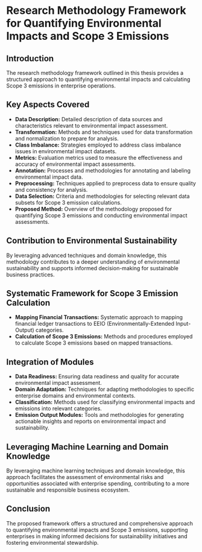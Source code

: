 # Research Methodology Framework for Quantifying Environmental Impacts and Scope 3 Emissions

## Introduction

The research methodology framework outlined in this thesis provides a structured approach to quantifying environmental impacts and calculating Scope 3 emissions in enterprise operations.

## Key Aspects Covered

- **Data Description:** Detailed description of data sources and characteristics relevant to environmental impact assessment.
- **Transformation:** Methods and techniques used for data transformation and normalization to prepare for analysis.
- **Class Imbalance:** Strategies employed to address class imbalance issues in environmental impact datasets.
- **Metrics:** Evaluation metrics used to measure the effectiveness and accuracy of environmental impact assessments.
- **Annotation:** Processes and methodologies for annotating and labeling environmental impact data.
- **Preprocessing:** Techniques applied to preprocess data to ensure quality and consistency for analysis.
- **Data Selection:** Criteria and methodologies for selecting relevant data subsets for Scope 3 emission calculations.
- **Proposed Method:** Overview of the methodology proposed for quantifying Scope 3 emissions and conducting environmental impact assessments.

## Contribution to Environmental Sustainability

By leveraging advanced techniques and domain knowledge, this methodology contributes to a deeper understanding of environmental sustainability and supports informed decision-making for sustainable business practices.

## Systematic Framework for Scope 3 Emission Calculation

- **Mapping Financial Transactions:** Systematic approach to mapping financial ledger transactions to EEIO (Environmentally-Extended Input-Output) categories.
- **Calculation of Scope 3 Emissions:** Methods and procedures employed to calculate Scope 3 emissions based on mapped transactions.

## Integration of Modules

- **Data Readiness:** Ensuring data readiness and quality for accurate environmental impact assessment.
- **Domain Adaptation:** Techniques for adapting methodologies to specific enterprise domains and environmental contexts.
- **Classification:** Methods used for classifying environmental impacts and emissions into relevant categories.
- **Emission Output Modules:** Tools and methodologies for generating actionable insights and reports on environmental impact and sustainability.

## Leveraging Machine Learning and Domain Knowledge

By leveraging machine learning techniques and domain knowledge, this approach facilitates the assessment of environmental risks and opportunities associated with enterprise spending, contributing to a more sustainable and responsible business ecosystem.

## Conclusion

The proposed framework offers a structured and comprehensive approach to quantifying environmental impacts and Scope 3 emissions, supporting enterprises in making informed decisions for sustainability initiatives and fostering environmental stewardship.
